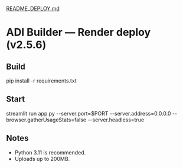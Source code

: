[README_DEPLOY.md](https://github.com/user-attachments/files/22633411/README_DEPLOY.md)
# ADI Builder — Render deploy (v2.5.6)

## Build
pip install -r requirements.txt

## Start
streamlit run app.py --server.port=$PORT --server.address=0.0.0.0 --browser.gatherUsageStats=false --server.headless=true

## Notes
- Python 3.11 is recommended.
- Uploads up to 200MB.
